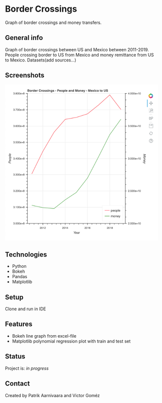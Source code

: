# Border Crossings

Graph of border crossings and money transfers.

## General info
Graph of border crossings between US and Mexico between 2011-2019. People crossing border to US from Mexico and money remittance from US to Mexico. Datasets(add sources...)  

## Screenshots
![](screenshot.png)

## Technologies
* Python
* Bokeh
* Pandas
* Matplotlib

## Setup
Clone and run in IDE

## Features
* Bokeh line graph from excel-file
* Matplotlib polynomial regression plot with train and test set 

## Status
Project is: _in progress_

## Contact
Created by Patrik Aarnivaara and Victor Goméz

